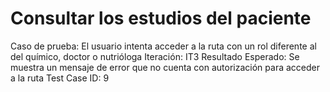 # Consultar los estudios del paciente

Caso de prueba: El usuario intenta acceder a la ruta con un rol diferente al del químico, doctor o nutrióloga
Iteración: IT3
Resultado Esperado: Se muestra un mensaje de error que no cuenta con autorización para acceder a la ruta
Test Case ID: 9